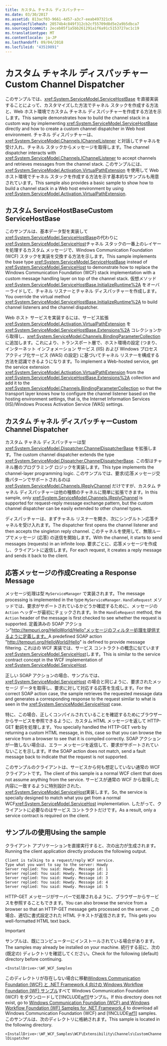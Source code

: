 ```yaml
---
title: カスタム チャネル ディスパッチャー
ms.date: 03/30/2017
ms.assetid: 813acf03-9661-4d57-a3c7-eeab497321c6
ms.openlocfilehash: 20574b4c849f312cb2cf55709d8d5e2a9b5dbca7
ms.sourcegitcommit: 2eceb05f1a5bb261291a1f6a91c5153727ac1c19
ms.translationtype: MT
ms.contentlocale: ja-JP
ms.lasthandoff: 09/04/2018
ms.locfileid: "43519891"
---
```

# <a name="custom-channel-dispatcher"></a><span data-ttu-id="06e38-102">カスタム チャネル ディスパッチャー</span><span class="sxs-lookup"><span data-stu-id="06e38-102">Custom Channel Dispatcher</span></span>
<span data-ttu-id="06e38-103">このサンプルでは、<xref:System.ServiceModel.ServiceHostBase> を直接実装することによって、カスタマイズした方法でチャネル スタックを作成する方法と、Web ホスト環境でカスタム チャネル ディスパッチャーを作成する方法を示します。</span><span class="sxs-lookup"><span data-stu-id="06e38-103">This sample demonstrates how to build the channel stack in a custom way by implementing <xref:System.ServiceModel.ServiceHostBase> directly and how to create a custom channel dispatcher in Web host environment.</span></span> <span data-ttu-id="06e38-104">チャネル ディスパッチャーは、<xref:System.ServiceModel.Channels.IChannelListener> と対話してチャネルを受け入れ、チャネル スタックからメッセージを取得します。</span><span class="sxs-lookup"><span data-stu-id="06e38-104">The channel dispatcher interacts with <xref:System.ServiceModel.Channels.IChannelListener> to accept channels and retrieves messages from the channel stack.</span></span> <span data-ttu-id="06e38-105">このサンプルには、<xref:System.ServiceModel.Activation.VirtualPathExtension> を使用して Web ホスト環境でチャネル スタックを作成する方法を示す基本的なサンプルも用意されています。</span><span class="sxs-lookup"><span data-stu-id="06e38-105">This sample also provides a basic sample to show how to build a channel stack in a Web host environment by using <xref:System.ServiceModel.Activation.VirtualPathExtension>.</span></span>  
  
## <a name="custom-servicehostbase"></a><span data-ttu-id="06e38-106">カスタム ServiceHostBase</span><span class="sxs-lookup"><span data-stu-id="06e38-106">Custom ServiceHostBase</span></span>  
 <span data-ttu-id="06e38-107">このサンプルは、基本データ型を実装して<xref:System.ServiceModel.ServiceHostBase>の代わりに<xref:System.ServiceModel.ServiceHost>チャネル スタックの一番上のレイヤーを処理するカスタム メッセージで、Windows Communication Foundation (WCF) スタックを実装を交換する方法を示します。</span><span class="sxs-lookup"><span data-stu-id="06e38-107">This sample implements the base type <xref:System.ServiceModel.ServiceHostBase> instead of <xref:System.ServiceModel.ServiceHost> to demonstrate how to replace the Windows Communication Foundation (WCF) stack implementation with a custom message handling layer on top of the channel stack.</span></span> <span data-ttu-id="06e38-108">仮想メソッド <xref:System.ServiceModel.ServiceHostBase.InitializeRuntime%2A> をオーバーライドして、チャネル リスナーとチャネル ディスパッチャーを作成します。</span><span class="sxs-lookup"><span data-stu-id="06e38-108">You override the virtual method <xref:System.ServiceModel.ServiceHostBase.InitializeRuntime%2A> to build channel listeners and the channel dispatcher.</span></span>  
  
 <span data-ttu-id="06e38-109">Web ホスト サービスを実装するには、サービス拡張 <xref:System.ServiceModel.Activation.VirtualPathExtension> を <xref:System.ServiceModel.ServiceHostBase.Extensions%2A> コレクションから取得し、<xref:System.ServiceModel.Channels.BindingParameterCollection> に追加します。これにより、トランスポート層で、ホスト環境の設定 (つまり、インターネット インフォメーション サービス (IIS) および Windows プロセス アクティブ化サービス (WAS) の設定) に基づいてチャネル リスナーを構成する方法を認識できるようになります。</span><span class="sxs-lookup"><span data-stu-id="06e38-109">To implement a Web-hosted service, get the service extension <xref:System.ServiceModel.Activation.VirtualPathExtension> from the <xref:System.ServiceModel.ServiceHostBase.Extensions%2A> collection and add it to the <xref:System.ServiceModel.Channels.BindingParameterCollection> so that the transport layer knows how to configure the channel listener based on the hosting environment settings, that is, the Internet Information Services (IIS)/Windows Process Activation Service (WAS) settings.</span></span>  
  
## <a name="custom-channel-dispatcher"></a><span data-ttu-id="06e38-110">カスタム チャネル ディスパッチャー</span><span class="sxs-lookup"><span data-stu-id="06e38-110">Custom Channel Dispatcher</span></span>  
 <span data-ttu-id="06e38-111">カスタム チャネル ディスパッチャーは型 <xref:System.ServiceModel.Dispatcher.ChannelDispatcherBase> を拡張します。</span><span class="sxs-lookup"><span data-stu-id="06e38-111">The custom channel dispatcher extends the type <xref:System.ServiceModel.Dispatcher.ChannelDispatcherBase>.</span></span> <span data-ttu-id="06e38-112">この型はチャネル層のプログラミング ロジックを実装します。</span><span class="sxs-lookup"><span data-stu-id="06e38-112">This type implements the channel-layer programming logic.</span></span> <span data-ttu-id="06e38-113">このサンプルでは、要求/応答メッセージ交換パターンでサポートされるのは <xref:System.ServiceModel.Channels.IReplyChannel> だけですが、カスタム チャネル ディスパッチャーは他の種類のチャネルに簡単に拡張できます。</span><span class="sxs-lookup"><span data-stu-id="06e38-113">In this sample, only <xref:System.ServiceModel.Channels.IReplyChannel> is supported for request-reply message exchange pattern, but the custom channel dispatcher can be easily extended to other channel types.</span></span>  
  
 <span data-ttu-id="06e38-114">ディスパッチャーは、まずチャネル リスナーを開き、次にシングルトン応答チャネルを受け入れます。</span><span class="sxs-lookup"><span data-stu-id="06e38-114">The dispatcher first opens the channel listener and then accepts the singleton reply channel.</span></span> <span data-ttu-id="06e38-115">このチャネルを使用して、無限ループでメッセージ (応答) の送信を開始します。</span><span class="sxs-lookup"><span data-stu-id="06e38-115">With the channel, it starts to send messages (requests) in an infinite loop.</span></span> <span data-ttu-id="06e38-116">要求ごとに、応答メッセージを作成し、クライアントに返信します。</span><span class="sxs-lookup"><span data-stu-id="06e38-116">For each request, it creates a reply message and sends it back to the client.</span></span>  
  
## <a name="creating-a-response-message"></a><span data-ttu-id="06e38-117">応答メッセージの作成</span><span class="sxs-lookup"><span data-stu-id="06e38-117">Creating a Response Message</span></span>  
 <span data-ttu-id="06e38-118">メッセージ処理は型 `MyServiceManager` で実装されます。</span><span class="sxs-lookup"><span data-stu-id="06e38-118">The message processing is implemented in the type `MyServiceManager`.</span></span> <span data-ttu-id="06e38-119">`HandleRequest` メソッドでは、要求がサポートされているかどうか確認するために、メッセージの `Action` ヘッダーが最初にチェックされます。</span><span class="sxs-lookup"><span data-stu-id="06e38-119">In the `HandleRequest` method, the `Action` header of the message is first checked to see whether the request is supported.</span></span> <span data-ttu-id="06e38-120">定義済みの SOAP アクション"http://tempuri.org/HelloWorld/Hello"メッセージのフィルター処理を提供するように定義します。</span><span class="sxs-lookup"><span data-stu-id="06e38-120">A predefined SOAP action "http://tempuri.org/HelloWorld/Hello" is defined to provide message filtering.</span></span> <span data-ttu-id="06e38-121">これはの WCF 実装では、サービス コントラクトの概念に似ています<xref:System.ServiceModel.ServiceHost>します。</span><span class="sxs-lookup"><span data-stu-id="06e38-121">This is similar to the service contract concept in the WCF implementation of <xref:System.ServiceModel.ServiceHost>.</span></span>  
  
 <span data-ttu-id="06e38-122">正しい SOAP アクションの場合、サンプルでは、<xref:System.ServiceModel.ServiceHost> の場合と同じように、要求されたメッセージ データを取得し、要求に対して対応する応答を生成します。</span><span class="sxs-lookup"><span data-stu-id="06e38-122">For the correct SOAP action case, the sample retrieves the requested message data and generates a corresponding response to the request similar to what is seen in the <xref:System.ServiceModel.ServiceHost> case.</span></span>  
  
 <span data-ttu-id="06e38-123">特に、この場合、正しくコンパイルされていることを確認するためにブラウザーからサービスを参照できるように、カスタム HTML メッセージを返して HTTP-GET 動詞を処理します。</span><span class="sxs-lookup"><span data-stu-id="06e38-123">You specially handled the HTTP-GET verb by returning a custom HTML message, in this, case so that you can browse the service from a browser to see that it is compiled correctly.</span></span> <span data-ttu-id="06e38-124">SOAP アクションが一致しない場合は、エラー メッセージを返信して、要求がサポートされていないことを示します。</span><span class="sxs-lookup"><span data-stu-id="06e38-124">If the SOAP action does not match, send a fault message back to indicate that the request is not supported.</span></span>  
  
 <span data-ttu-id="06e38-125">このサンプルのクライアントは、サービスから何も想定していない通常の WCF クライアントです。</span><span class="sxs-lookup"><span data-stu-id="06e38-125">The client of this sample is a normal WCF client that does not assume anything from the service.</span></span> <span data-ttu-id="06e38-126">サービスが通常の WCF から取得した内容に一致するように特別設計された、<xref:System.ServiceModel.ServiceHost>実装します。</span><span class="sxs-lookup"><span data-stu-id="06e38-126">So, the service is specially designed to match what you get from a normal WCF<xref:System.ServiceModel.ServiceHost> implementation.</span></span> <span data-ttu-id="06e38-127">したがって、クライアントに必要なのはサービス コントラクトだけです。</span><span class="sxs-lookup"><span data-stu-id="06e38-127">As a result, only a service contract is required on the client.</span></span>  
  
## <a name="using-the-sample"></a><span data-ttu-id="06e38-128">サンプルの使用</span><span class="sxs-lookup"><span data-stu-id="06e38-128">Using the sample</span></span>  
 <span data-ttu-id="06e38-129">クライアント アプリケーションを直接実行すると、次の出力が生成されます。</span><span class="sxs-lookup"><span data-stu-id="06e38-129">Running the client application directly produces the following output.</span></span>  
  
```Output  
Client is talking to a request/reply WCF service.   
Type what you want to say to the server: Howdy  
Server replied: You said: Howdy. Message id: 1  
Server replied: You said: Howdy. Message id: 2  
Server replied: You said: Howdy. Message id: 3  
Server replied: You said: Howdy. Message id: 4  
Server replied: You said: Howdy. Message id: 5  
```  
  
 <span data-ttu-id="06e38-130">HTTP-GET メッセージがサーバーで処理されるように、ブラウザーからサービスを参照することもできます。</span><span class="sxs-lookup"><span data-stu-id="06e38-130">You can also browse the service from a browser so that an HTTP-GET message gets processed on the server.</span></span> <span data-ttu-id="06e38-131">この場合、適切に書式設定された HTML テキストが返信されます。</span><span class="sxs-lookup"><span data-stu-id="06e38-131">This gets you well-formatted HTML text back.</span></span>  
  
> [!IMPORTANT]
>  <span data-ttu-id="06e38-132">サンプルは、既にコンピューターにインストールされている場合があります。</span><span class="sxs-lookup"><span data-stu-id="06e38-132">The samples may already be installed on your machine.</span></span> <span data-ttu-id="06e38-133">続行する前に、次の (既定の) ディレクトリを確認してください。</span><span class="sxs-lookup"><span data-stu-id="06e38-133">Check for the following (default) directory before continuing.</span></span>  
>   
>  `<InstallDrive>:\WF_WCF_Samples`  
>   
>  <span data-ttu-id="06e38-134">このディレクトリが存在しない場合に移動[Windows Communication Foundation (WCF) と .NET Framework 4 向けの Windows Workflow Foundation (WF) サンプル](https://go.microsoft.com/fwlink/?LinkId=150780)すべて Windows Communication Foundation (WCF) をダウンロードして[!INCLUDE[wf1](../../../../includes/wf1-md.md)]サンプル。</span><span class="sxs-lookup"><span data-stu-id="06e38-134">If this directory does not exist, go to [Windows Communication Foundation (WCF) and Windows Workflow Foundation (WF) Samples for .NET Framework 4](https://go.microsoft.com/fwlink/?LinkId=150780) to download all Windows Communication Foundation (WCF) and [!INCLUDE[wf1](../../../../includes/wf1-md.md)] samples.</span></span> <span data-ttu-id="06e38-135">このサンプルは、次のディレクトリに格納されます。</span><span class="sxs-lookup"><span data-stu-id="06e38-135">This sample is located in the following directory.</span></span>  
>   
>  `<InstallDrive>:\WF_WCF_Samples\WCF\Extensibility\Channels\CustomChannelDispatcher`
